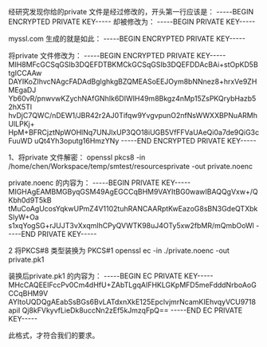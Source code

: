 经研究发现你给的private 文件是经过修改的，开头第一行应该是：
-----BEGIN ENCRYPTED PRIVATE KEY-----
却被修改为：
-----BEGIN PRIVATE KEY-----

myssl.com 生成的就是如此：
-----BEGIN ENCRYPTED PRIVATE KEY-----


将private 文件修改为：
-----BEGIN ENCRYPTED PRIVATE KEY-----
MIH8MFcGCSqGSIb3DQEFDTBKMCkGCSqGSIb3DQEFDDAcBAi+stOpKD5BtgICCAAw
DAYIKoZIhvcNAgcFADAdBglghkgBZQMEASoEEJOym8bNNnez8+hrxVe9ZHMEgaDJ
Yb60vR/pnwvwKZychNAfGNhIk6DIWIH49m8Bkgz4nMp15ZsPKQrybHazb52hX5Tl
hvDjC7QWC/nDEW1/JBR42r2AJ0Tifqw9YvgvpunO2nfNsWWXXBPNuARMhUlLPKj+
HpM+BFRCjztNpWOHlNq7UNJlxUP3QO18iUGB5VfFFVaUAeQi0a7de9QiG3cFuuWD
uQt4Yh3oputg16HmzYNy
-----END ENCRYPTED PRIVATE KEY-----


1、将private 文件解密：
openssl pkcs8 -in /home/chen/Workspace/temp/smtest/resourcesprivate -out private.noenc

private.noenc 的内容为：
-----BEGIN PRIVATE KEY-----
MIGHAgEAMBMGByqGSM49AgEGCCqBHM9VAYItBG0wawIBAQQgVxw+/QKbh0d9T5kB
tMuCoAgUcosYqkwUPmZ4V1102tuhRANCAARptKwEazoG8sBN3GdeQTXbkSlyW+Oa
s1xqYogSG+rJUJT3vXxqmIhCPyQVWTK98uJ4OTy5xw2fbMR/mQmbOoWl
-----END PRIVATE KEY-----

2 将PKCS#8 类型装换为 PKCS#1
openssl ec -in ./private.noenc -out private.pk1

装换后private.pk1 的内容为：
-----BEGIN EC PRIVATE KEY-----
MHcCAQEEIFccPv0Cm4dHfU+ZAbTLgqAIFHKLGKpMFD5meFdddNrboAoGCCqBHM9V
AYItoUQDQgAEabSsBGs6BvLATdxnXkE125EpclvjmrNcamKIEhvqyVCU9718apiI
Qj8kFVkyvfLieDk8uccNn2zEf5kJmzqFpQ==
-----END EC PRIVATE KEY-----

此格式，才符合我们的要求。
